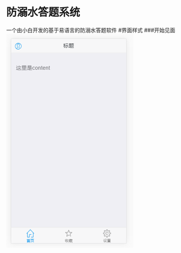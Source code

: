 # 防溺水答题系统
一个由小白开发的基于易语言的防溺水答题软件
#界面样式
###开始见面
![Image text](https://raw.githubusercontent.com/hongmaju/light7Local/master/img/productShow/20170518152848.png)
